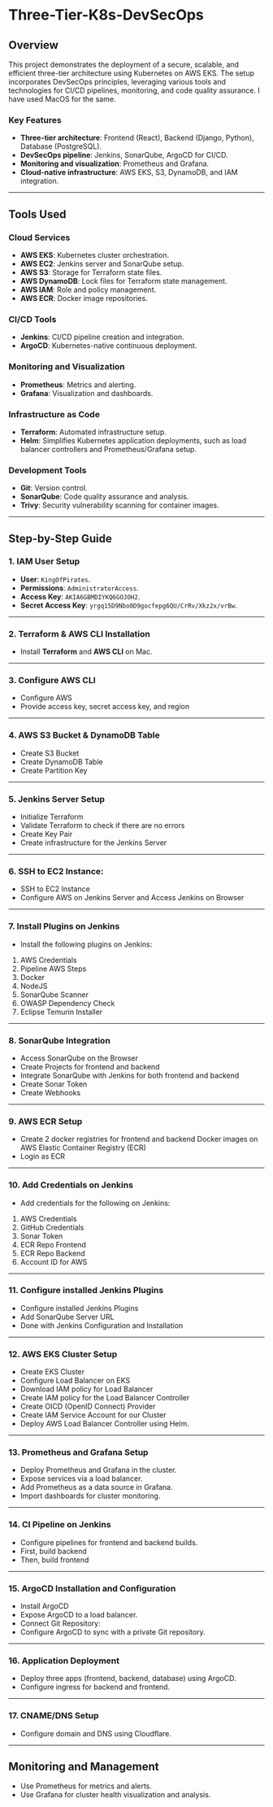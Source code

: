 # Three-Tier-K8s-DevSecOps  

## Overview  
This project demonstrates the deployment of a secure, scalable, and efficient three-tier architecture using Kubernetes on AWS EKS. The setup incorporates DevSecOps principles, leveraging various tools and technologies for CI/CD pipelines, monitoring, and code quality assurance.  I have used MacOS for the same.

### Key Features  
- **Three-tier architecture**: Frontend (React), Backend (Django, Python), Database (PostgreSQL).  
- **DevSecOps pipeline**: Jenkins, SonarQube, ArgoCD for CI/CD.  
- **Monitoring and visualization**: Prometheus and Grafana.  
- **Cloud-native infrastructure**: AWS EKS, S3, DynamoDB, and IAM integration.  

---

## Tools Used  
### Cloud Services  
- **AWS EKS**: Kubernetes cluster orchestration.  
- **AWS EC2**: Jenkins server and SonarQube setup.  
- **AWS S3**: Storage for Terraform state files.  
- **AWS DynamoDB**: Lock files for Terraform state management.  
- **AWS IAM**: Role and policy management.  
- **AWS ECR**: Docker image repositories.  

### CI/CD Tools  
- **Jenkins**: CI/CD pipeline creation and integration.  
- **ArgoCD**: Kubernetes-native continuous deployment.  

### Monitoring and Visualization  
- **Prometheus**: Metrics and alerting.  
- **Grafana**: Visualization and dashboards.  

### Infrastructure as Code  
- **Terraform**: Automated infrastructure setup.
- **Helm**: Simplifies Kubernetes application deployments, such as load balancer controllers and Prometheus/Grafana setup.  

### Development Tools  
- **Git**: Version control.  
- **SonarQube**: Code quality assurance and analysis.
- **Trivy**: Security vulnerability scanning for container images.

---

## Step-by-Step Guide  

### 1. IAM User Setup  
- **User**: `KingOfPirates`.  
- **Permissions**: `AdministratorAccess`.  
- **Access Key**: `AKIA6GBMDIYKQ6GOJOH2`.  
- **Secret Access Key**: `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`.  

---

### 2. Terraform & AWS CLI Installation  
- Install **Terraform** and **AWS CLI** on Mac.  

---

### 3. Configure AWS CLI  
- Configure AWS  
- Provide access key, secret access key, and region

--- 

### 4. AWS S3 Bucket & DynamoDB Table
- Create S3 Bucket 
- Create DynamoDB Table
- Create Partition Key

---

### 5. Jenkins Server Setup
- Initialize Terraform
- Validate Terraform to check if there are no errors
- Create Key Pair 
- Create infrastructure for the Jenkins Server

---

### 6. SSH to EC2 Instance:
- SSH to EC2 Instance
- Configure AWS on Jenkins Server and Access Jenkins on Browser

--- 

### 7. Install Plugins on Jenkins
- Install the following plugins on Jenkins:
1. AWS Credentials
2. Pipeline AWS Steps
3. Docker
4. NodeJS
5. SonarQube Scanner
6. OWASP Dependency Check
7. Eclipse Temurin Installer

---

### 8. SonarQube Integration
- Access SonarQube on the Browser
- Create Projects for frontend and backend
- Integrate SonarQube with Jenkins for both frontend and backend
- Create Sonar Token
- Create Webhooks
  
---

### 9. AWS ECR Setup
- Create 2 docker registries for frontend and backend Docker images on AWS Elastic Container Registry (ECR)
- Login as ECR

---

### 10. Add Credentials on Jenkins
- Add credentials for the following on Jenkins:
1. AWS Credentials
2. GitHub Credentials
3. Sonar Token
4. ECR Repo Frontend
5. ECR Repo Backend
6. Account ID for AWS
 
---
  
### 11. Configure installed Jenkins Plugins
- Configure installed Jenkins Plugins
- Add SonarQube Server URL
- Done with Jenkins Configuration and Installation

---

### 12. AWS EKS Cluster Setup
- Create EKS Cluster 
- Configure Load Balancer on EKS
- Download IAM policy for Load Balancer
- Create IAM policy for the Load Balancer Controller
- Create OICD (OpenID Connect) Provider
- Create IAM Service Account for our Cluster
- Deploy AWS Load Balancer Controller using Helm.

---

### 13. Prometheus and Grafana Setup
- Deploy Prometheus and Grafana in the cluster.
- Expose services via a load balancer.
- Add Prometheus as a data source in Grafana.
- Import dashboards for cluster monitoring.

---

### 14. CI Pipeline on Jenkins
- Configure pipelines for frontend and backend builds.
- First, build backend
- Then, build frontend

---

### 15. ArgoCD Installation and Configuration
- Install ArgoCD
- Expose ArgoCD to a load balancer.
- Connect Git Repository:
- Configure ArgoCD to sync with a private Git repository.

---

### 16. Application Deployment
- Deploy three apps (frontend, backend, database) using ArgoCD.
- Configure ingress for backend and frontend.

---

### 17. CNAME/DNS Setup
- Configure domain and DNS using Cloudflare.

---

## Monitoring and Management
- Use Prometheus for metrics and alerts.
- Use Grafana for cluster health visualization and analysis.
